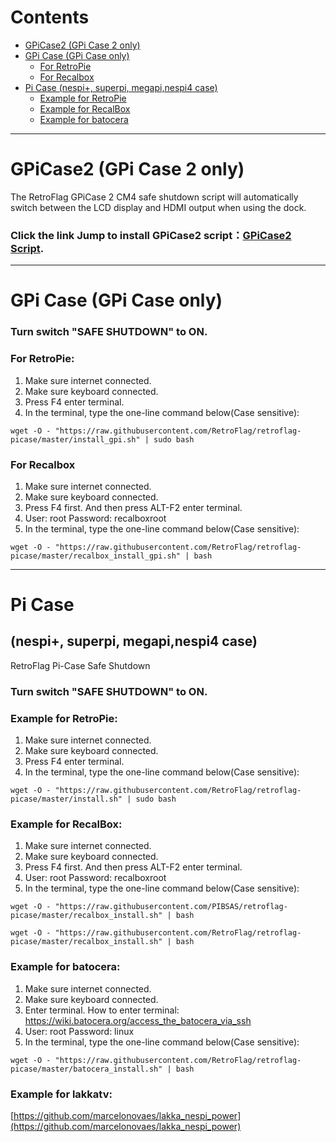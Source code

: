 # Contents
* [GPiCase2 (GPi Case 2 only)](#gpicase2-gpi-case-2-only)
* [GPi Case (GPi Case only)](#gpi-case-gpi-case-only)
    * [For RetroPie](#for-retropie)
    * [For Recalbox](#for-recalbox)
* [Pi Case (nespi+, superpi, megapi,nespi4 case)](#pi-case)
    * [Example for RetroPie](#example-for-retropie)
    * [Example for RecalBox](#example-for-recalbox)
    * [Example for batocera](#example-for-batocera)

-------------------- 

# GPiCase2 (GPi Case 2 only)
The RetroFlag GPiCase 2 CM4 safe shutdown script will automatically switch between the LCD display and HDMI output when using the dock.

### Click the link Jump to install GPiCase2 script：[GPiCase2 Script](https://github.com/RetroFlag/GPiCase2-Script).

    
-------------------- 


# GPi Case (GPi Case only)
### Turn switch "SAFE SHUTDOWN" to ON.

### For RetroPie:

1. Make sure internet connected.
2. Make sure keyboard connected.
3. Press F4 enter terminal.
4. In the terminal, type the one-line command below(Case sensitive):

````
wget -O - "https://raw.githubusercontent.com/RetroFlag/retroflag-picase/master/install_gpi.sh" | sudo bash
````

### For Recalbox
1. Make sure internet connected.
2. Make sure keyboard connected.
3. Press F4 first. And then press ALT-F2 enter terminal.
4. User: root Password: recalboxroot
5. In the terminal, type the one-line command below(Case sensitive):


````
wget -O - "https://raw.githubusercontent.com/RetroFlag/retroflag-picase/master/recalbox_install_gpi.sh" | bash
````
  
-------------------- 


# Pi Case 
## (nespi+, superpi, megapi,nespi4 case)
RetroFlag Pi-Case Safe Shutdown

### Turn switch "SAFE SHUTDOWN" to ON.


### Example for RetroPie:
1. Make sure internet connected.
2. Make sure keyboard connected.
3. Press F4 enter terminal.
4. In the terminal, type the one-line command below(Case sensitive):

````
wget -O - "https://raw.githubusercontent.com/RetroFlag/retroflag-picase/master/install.sh" | sudo bash
````


### Example for RecalBox:
1. Make sure internet connected.
2. Make sure keyboard connected.
3. Press F4 first. And then press ALT-F2 enter terminal.
4. User: root Password: recalboxroot
5. In the terminal, type the one-line command below(Case sensitive):

````
wget -O - "https://raw.githubusercontent.com/PIBSAS/retroflag-picase/master/recalbox_install.sh" | bash
````

````
wget -O - "https://raw.githubusercontent.com/RetroFlag/retroflag-picase/master/recalbox_install.sh" | bash
````


### Example for batocera:
1. Make sure internet connected.
2. Make sure keyboard connected.
3. Enter terminal. How to enter terminal: https://wiki.batocera.org/access_the_batocera_via_ssh
4. User: root Password: linux
5. In the terminal, type the one-line command below(Case sensitive):

````
wget -O - "https://raw.githubusercontent.com/RetroFlag/retroflag-picase/master/batocera_install.sh" | bash
````


### Example for lakkatv:


[https://github.com/marcelonovaes/lakka_nespi_power](https://github.com/marcelonovaes/lakka_nespi_power)
